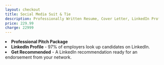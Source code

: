 ```yaml
---
layout: checkout
title: Social Media Suit & Tie
description: Professionally Written Resume, Cover Letter, LinkedIn Profile, & LinkedIn Recommendation
price: 229.99
charge: 22999
---
```

<li><span class="checkmark bg--primary-1"> </span><b>Professional Pitch Package</b></li>
<li><span class="checkmark bg--primary-1"> </span><b>LinkedIn Profile</b> - 97% of employers look up candidates on LinkedIn.</li>
<li><span class="checkmark bg--primary-1"> </span><b>Get Recommended</b> - A LinkedIn recommendation ready for an endorsement from your network.</li>